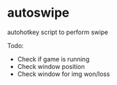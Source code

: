 # autoswipe
autohotkey script to perform swipe


Todo:
- Check if game is running
- Check window position
- Check window for img won/loss
